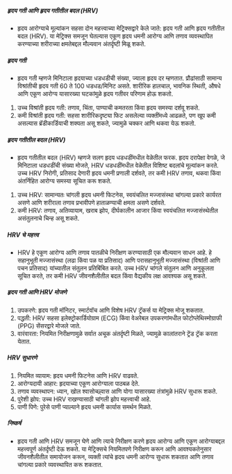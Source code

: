 ##### हृदय गती आणि हृदय गतीतील बदल (HRV)
* हृदय आरोग्याचे मूल्यांकन सहसा दोन महत्त्वाच्या मेट्रिक्सद्वारे केले जाते: हृदय गती आणि हृदय गतीतील बदल (HRV). या मेट्रिक्स समजून घेतल्यास एकूण हृदय धमनी आरोग्य आणि तणाव व्यवस्थापित करण्याच्या शरीराच्या क्षमतेबद्दल मौल्यवान अंतर्दृष्टी मिळू शकते.

##### हृदय गती
* हृदय गती म्हणजे मिनिटाला हृदयाच्या धडधडीची संख्या, ज्याला हृदय दर म्हणतात. प्रौढांसाठी सामान्य विश्रांतीची हृदय गती 60 ते 100 धडधड/मिनिट असते. शारीरिक हालचाल, भावनिक स्थिती, औषधे आणि एकूण आरोग्य यासारख्या घटकांमुळे हृदय गतीवर परिणाम होऊ शकतो.

1. उच्च विश्रांती हृदय गती: तणाव, चिंता, पाण्याची कमतरता किंवा हृदय समस्या दर्शवू शकते.
2. कमी विश्रांती हृदय गती: सहसा शारीरिकदृष्ट्या फिट असलेल्या व्यक्तींमध्ये आढळते, पण खूप कमी असल्यास ब्रॅडीकार्डियाची शक्यता असू शकते, ज्यामुळे चक्कर आणि थकवा येऊ शकतो.

##### हृदय गतीतील बदल (HRV)
* हृदय गतीतील बदल (HRV) म्हणजे सलग हृदय धडधडींमधील वेळेतील फरक. हृदय दरापेक्षा वेगळे, जे मिनिटाला धडधडींची संख्या मोजते, HRV धडधडींमधील वेळेतील विशिष्ट बदलांचे मूल्यांकन करते. उच्च HRV निरोगी, प्रतिसाद देणारी हृदय धमनी प्रणाली दर्शवते, तर कमी HRV तणाव, थकवा किंवा अंतर्निहित आरोग्य समस्या सूचित करू शकते.

1. उच्च HRV: सामान्यतः चांगली हृदय धमनी फिटनेस, स्वयंचलित मज्जासंस्था चांगल्या प्रकारे कार्यरत असणे आणि शरीराला तणाव प्रभावीपणे हाताळण्याची क्षमता असणे दर्शवते.
2. कमी HRV: तणाव, अतिव्यायाम, खराब झोप, दीर्घकालीन आजार किंवा स्वयंचलित मज्जासंस्थेतील असंतुलनाचे चिन्ह असू शकते.

##### HRV चे महत्त्व
* HRV हे एकूण आरोग्य आणि तणाव पातळीचे निरीक्षण करण्यासाठी एक मौल्यवान साधन आहे. हे सहानुभूती मज्जासंस्था (लढा किंवा पळ या प्रतिसाद) आणि परासहानुभूती मज्जासंस्था (विश्रांती आणि पचन प्रतिसाद) यांच्यातील संतुलन प्रतिबिंबित करते. उच्च HRV चांगले संतुलन आणि अनुकूलता सूचित करते, तर कमी HRV जीवनशैलीतील बदल किंवा वैद्यकीय लक्ष आवश्यक असू शकते.

##### हृदय गती आणि HRV मोजणे
1. उपकरणे: हृदय गती मॉनिटर, स्मार्टवॉच आणि विशेष HRV ट्रॅकर्स या मेट्रिक्स मोजू शकतात.
2. पद्धती: HRV सहसा इलेक्ट्रोकार्डियोग्राम (ECG) किंवा वेअरेबल उपकरणांमधील फोटोप्लेथिस्मोग्राफी (PPG) सेंसरद्वारे मोजले जाते.
3. वारंवारता: नियमित निरीक्षणामुळे सर्वात अचूक अंतर्दृष्टी मिळते, ज्यामुळे कालांतराने ट्रेंड ट्रॅक करता येतात.

##### HRV सुधारणे
1. नियमित व्यायाम: हृदय धमनी फिटनेस आणि HRV वाढवते.
2. आरोग्यदायी आहार: हृदयाच्या एकूण आरोग्याला पाठबळ देते.
3. तणाव व्यवस्थापन: ध्यान, खोल श्वासोच्छ्वास आणि योगा यासारख्या तंत्रांमुळे HRV सुधारू शकते.
4. पुरेशी झोप: उच्च HRV राखण्यासाठी चांगली झोप महत्त्वाची आहे.
5. पाणी पिणे: पुरेसे पाणी प्याल्याने हृदय धमनी कार्यास समर्थन मिळते.

##### निष्कर्ष
* हृदय गती आणि HRV समजून घेणे आणि त्याचे निरीक्षण करणे हृदय आरोग्य आणि एकूण आरोग्याबद्दल महत्त्वपूर्ण अंतर्दृष्टी देऊ शकते. या मेट्रिक्सचे नियमितपणे निरीक्षण करून आणि आवश्यकतेनुसार जीवनशैलीतील समायोजन करून, व्यक्ती त्यांचे हृदय धमनी आरोग्य सुधारू शकतात आणि तणाव चांगल्या प्रकारे व्यवस्थापित करू शकतात.